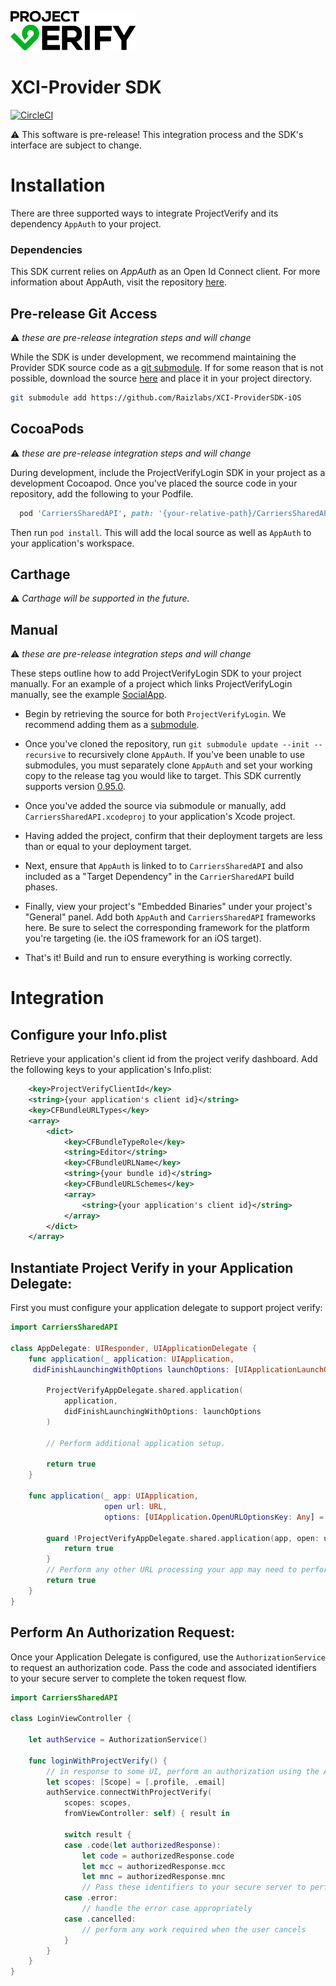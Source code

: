 
![Project Verify](project_verify.png "Project Verify")

# XCI-Provider SDK
[![CircleCI](https://circleci.com/gh/Rightpoint/XCI-ProviderSDK-iOS/tree/develop.svg?style=svg&circle-token=0170863b5ec5b1ec6f14c3980c1f4e6e269f2adf)](https://circleci.com/gh/Raizlabs/XCI-ProviderSDK-iOS/tree/develop)

⚠️ This software is pre-release! This integration process and the SDK's interface are subject to change.

# Installation

There are three supported ways to integrate ProjectVerify and its dependency `AppAuth` to your project.

### Dependencies

This SDK current relies on *AppAuth* as an Open Id Connect client.
For more information about AppAuth, visit the repository [here](https://github.com/openid/AppAuth-iOS).

## Pre-release Git Access

⚠️ *these are pre-release integration steps and will change*

While the SDK is under development, we recommend maintaining the Provider SDK source code as a [git submodule][submodules]. If for some reason that is not possible, download the source [here][projectVerifyLogin] and place it in your project directory.

```bash
git submodule add https://github.com/Raizlabs/XCI-ProviderSDK-iOS
```

## CocoaPods

⚠️ *these are pre-release integration steps and will change*

During development, include the ProjectVerifyLogin SDK in your project as a development Cocoapod. Once you've placed the source code in your repository, add the following to your Podfile.

```ruby
  pod 'CarriersSharedAPI', path: '{your-relative-path}/CarriersSharedAPI.podspec'
```

Then run `pod install`. This will add the local source as well as `AppAuth` to your application's workspace.

## Carthage

⚠️️ *Carthage will be supported in the future.*

## Manual

⚠️ *these are pre-release integration steps and will change*

These steps outline how to add ProjectVerifyLogin SDK to your project manually. For an example of a project which links ProjectVerifyLogin manually, see the example [SocialApp](https://github.com/Raizlabs/XCI-ProviderSDK-iOS/tree/develop/Example/SocialApp).

- Begin by retrieving the source for both `ProjectVerifyLogin`. We recommend adding them as a [submodule](#pre-release-git-access).

- Once you've cloned the repository, run `git submodule update --init --recursive` to recursively clone `AppAuth`. If you've been unable to use submodules, you must separately clone `AppAuth` and set your working copy to the release tag you would like to target. This SDK currently supports version [0.95.0](https://github.com/openid/AppAuth-iOS/releases/tag/0.95.0).

- Once you've added the source via submodule or manually, add `CarriersSharedAPI.xcodeproj` to your application's Xcode project.

- Having added the project, confirm that their deployment targets are less than or equal to your deployment target.

- Next, ensure that `AppAuth` is linked to to `CarriersSharedAPI` and also included as a "Target Dependency" in the `CarrierSharedAPI` build phases.

- Finally, view your project's "Embedded Binaries" under your project's "General" panel. Add both `AppAuth` and `CarriersSharedAPI` frameworks here. Be sure to select the corresponding framework for the platform you're targeting (ie. the iOS framework for an iOS target).

- That's it! Build and run to ensure everything is working correctly.

# Integration

## Configure your Info.plist

Retrieve your application's client id from the project verify dashboard.
Add the following keys to your application's Info.plist:

```xml
	<key>ProjectVerifyClientId</key>
	<string>{your application's client id}</string>
	<key>CFBundleURLTypes</key>
	<array>
		<dict>
			<key>CFBundleTypeRole</key>
			<string>Editor</string>
			<key>CFBundleURLName</key>
			<string>{your bundle id}</string>
			<key>CFBundleURLSchemes</key>
			<array>
				<string>{your application's client id}</string>
			</array>
		</dict>
	</array>
```

## Instantiate Project Verify in your Application Delegate:

First you must configure your application delegate to support project verify:

```swift
import CarriersSharedAPI

class AppDelegate: UIResponder, UIApplicationDelegate {
    func application(_ application: UIApplication,
     didFinishLaunchingWithOptions launchOptions: [UIApplicationLaunchOptionsKey: Any]?) -> Bool {

        ProjectVerifyAppDelegate.shared.application(
            application,
            didFinishLaunchingWithOptions: launchOptions
        )

        // Perform additional application setup.

        return true
    }

    func application(_ app: UIApplication,
                     open url: URL,
                     options: [UIApplication.OpenURLOptionsKey: Any] = [:]) -> Bool {

        guard !ProjectVerifyAppDelegate.shared.application(app, open: url, options: options) else {
            return true
        }
        // Perform any other URL processing your app may need to perform. 
        return true
    }
}
```

## Perform An Authorization Request:

Once your Application Delegate is configured, use the `AuthorizationService` to request an authorization
code. Pass the code and associated identifiers to your secure server to complete the token request flow.

```swift
import CarriersSharedAPI

class LoginViewController {

    let authService = AuthorizationService()
    
    func loginWithProjectVerify() {
        // in response to some UI, perform an authorization using the AuthorizationService
        let scopes: [Scope] = [.profile, .email]
        authService.connectWithProjectVerify(
            scopes: scopes,
            fromViewController: self) { result in

            switch result {
            case .code(let authorizedResponse):
                let code = authorizedResponse.code
                let mcc = authorizedResponse.mcc
                let mnc = authorizedResponse.mnc
                // Pass these identifiers to your secure server to perform a token request
            case .error:
                // handle the error case appropriately
            case .cancelled:
                // perform any work required when the user cancels
            }
        }
    }
}
```

[submodules]: https://git-scm.com/docs/git-submodule
[projectVerifyLogin]: https://github.com/Raizlabs/XCI-ProviderSDK-iOS
[appAuth]: https://github.com/openid/AppAuth-iOS
